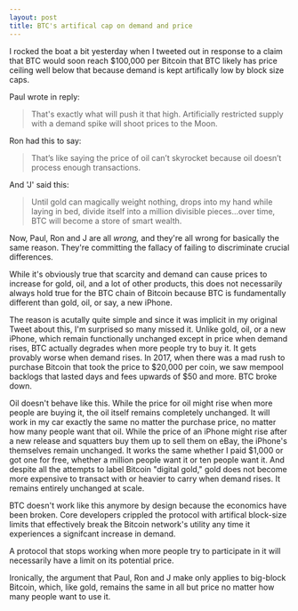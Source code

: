 ```yaml
---
layout: post
title: BTC's artifical cap on demand and price
---
```


I rocked the boat a bit yesterday when I tweeted out in response to a claim that BTC would soon reach $100,000 per Bitcoin
that BTC likely has price ceiling well below that because demand is kept artifically low by block size caps.

Paul wrote in reply:

> That's exactly what will push it that high. Artificially restricted supply with a demand spike will shoot prices to the Moon.

Ron had this to say: 

> That’s like saying the price of oil can’t skyrocket because oil doesn’t process enough transactions. 

And 'J' said this:

> Until gold can magically weight nothing, drops into my hand while laying in bed, divide itself into a million divisible pieces...over time, BTC will become a store of smart wealth.

Now, Paul, Ron and J are all *wrong,* and they're all wrong for basically the same reason. They're committing the fallacy of failing to discriminate crucial differences.

While it's obviously true that scarcity and demand can cause prices to increase for gold, oil, and a lot of other products, this does not necessarily always hold true for the BTC chain of Bitcoin because BTC is fundamentally different than gold, oil, or say, a new iPhone.

The reason is acutally quite simple and since it was implicit in my original Tweet about this, I'm surprised so many missed it. Unlike gold, oil, or a new iPhone, which remain functionally unchanged except in price when demand rises, BTC actually degrades when more people try to buy it. It gets provably worse when demand rises. In 2017, when there was a mad rush to purchase Bitcoin that took the price to $20,000 per coin, we saw mempool backlogs that lasted days and fees upwards of $50 and more. BTC broke down.

Oil doesn't behave like this. While the price for oil might rise when more people are buying it, the oil itself remains completely unchanged. It will work in my car exactly the same no matter the purchase price, no matter how many people want that oil. While the price of an iPhone might rise after a new release and squatters buy them up to sell them on eBay, the iPhone's themselves remain unchanged. It works the same whether I paid $1,000 or got one for free, whether a million people want it or ten people want it. And despite all the attempts to label Bitcoin "digital gold," gold does not become more expensive to transact with or heavier to carry when demand rises. It remains entirely unchanged at scale.

BTC doesn't work like this anymore by design because the economics have been broken. Core developers crippled the protocol with artifical block-size limits that effectively break the Bitcoin network's utility any time it experiences a signifcant increase in demand.

A protocol that stops working when more people try to participate in it will necessarily have a limit on its potential price.

Ironically, the argument that Paul, Ron and J make only applies to big-block Bitcoin, which, like gold, remains the same in all but price no matter how many people want to use it.


